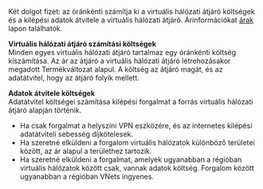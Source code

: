 Két dolgot fizet: az óránkénti számítja ki a virtuális hálózati átjáró költségek és a kilépési adatok átvitele a virtuális hálózati átjáró. Árinformációkat [árak](https://azure.microsoft.com/pricing/details/vpn-gateway) lapon találhatók.

**Virtuális hálózati átjáró számítási költségek**<br>Minden egyes virtuális hálózati átjáró tartalmaz egy óránkénti költség kiszámítása. Az ár az átjáró a virtuális hálózati átjáró létrehozásakor megadott Termékváltozat alapul. A költség az átjáró magát, és az adatátvitel, hogy az átjáró folyik mellett.

**Adatok átvitele költségek**<br>Adatátvitel költségei számítása kilépési forgalmat a forrás virtuális hálózati átjáró alapján történik.

- Ha csak forgalmat a helyszíni VPN eszközére, és az internetes kilépési adatátviteli sebesség díjkötelesek.
- Ha szeretné elküldeni a forgalom virtuális hálózatok különböző területei között, az ár alapul a területhez tartozik.
- Ha szeretné elküldeni a forgalmat, amelyek ugyanabban a régióban virtuális hálózatok között csak, vannak adatok költség. Forgalom között ugyanabban a régióban VNets ingyenes.